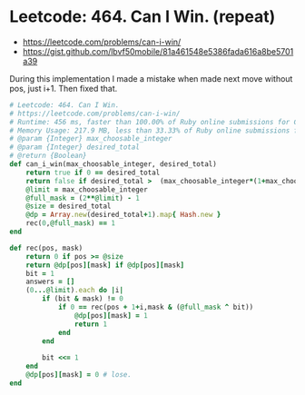 # Leetcode: 464. Can I Win. (repeat)

- https://leetcode.com/problems/can-i-win/
- https://gist.github.com/lbvf50mobile/81a461548e5386fada616a8be5701a39

During this implementation I made a mistake when made next move without pos, just  i+1. Then fixed that.

```Ruby
# Leetcode: 464. Can I Win.
# https://leetcode.com/problems/can-i-win/
# Runtime: 456 ms, faster than 100.00% of Ruby online submissions for Can I Win.
# Memory Usage: 217.9 MB, less than 33.33% of Ruby online submissions for Can I Win.
# @param {Integer} max_choosable_integer
# @param {Integer} desired_total
# @return {Boolean}
def can_i_win(max_choosable_integer, desired_total)
    return true if 0 == desired_total
    return false if desired_total >  (max_choosable_integer*(1+max_choosable_integer))/2
    @limit = max_choosable_integer
    @full_mask = (2**@limit) - 1
    @size = desired_total
    @dp = Array.new(desired_total+1).map{ Hash.new }
    rec(0,@full_mask) == 1
end

def rec(pos, mask)
    return 0 if pos >= @size
    return @dp[pos][mask] if @dp[pos][mask]
    bit = 1
    answers = []
    (0...@limit).each do |i|
        if (bit & mask) != 0
            if 0 == rec(pos + 1+i,mask & (@full_mask ^ bit))
                @dp[pos][mask] = 1
                return 1
            end
        end
        
        bit <<= 1
    end
    @dp[pos][mask] = 0 # lose.
end

```